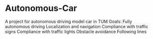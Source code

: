 # Autonomous-Car
A project for autonomous driving model car in TUM
Goals:
Fully autonomous driving
Localization and navigation
Compliance with traffic signs
Compliance with traffic lights
Obstacle avoidance
Following lines
